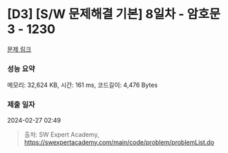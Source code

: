 # [D3] [S/W 문제해결 기본] 8일차 - 암호문3 - 1230 

[문제 링크](https://swexpertacademy.com/main/code/problem/problemDetail.do?contestProbId=AV14zIwqAHwCFAYD) 

### 성능 요약

메모리: 32,624 KB, 시간: 161 ms, 코드길이: 4,476 Bytes

### 제출 일자

2024-02-27 02:49



> 출처: SW Expert Academy, https://swexpertacademy.com/main/code/problem/problemList.do